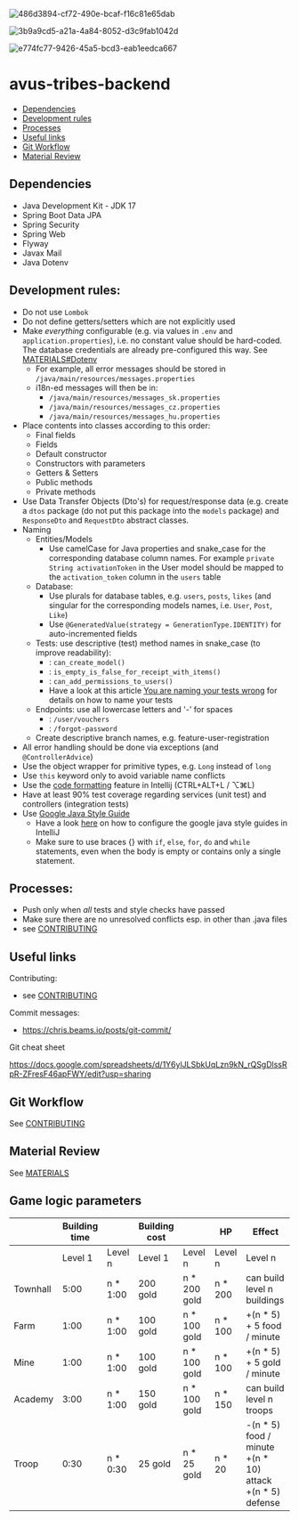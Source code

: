 
![486d3894-cf72-490e-bcaf-f16c81e65dab](https://github.com/gerzson-pszota/tribes/assets/138587246/214ab1dd-f243-4eca-a1fe-66b04495ebec)

![3b9a9cd5-a21a-4a84-8052-d3c9fab1042d](https://github.com/gerzson-pszota/tribes/assets/138587246/39889223-77a6-4e9a-9e24-62a15ffabd8f)

![e774fc77-9426-45a5-bcd3-eab1eedca667](https://github.com/gerzson-pszota/tribes/assets/138587246/b05894a6-cbb3-4f88-ada5-91a7e7700d05)



# avus-tribes-backend

- [Dependencies](#dependencies)
- [Development rules](#development-rules)
- [Processes](#processes)
- [Useful links](#useful-links)
- [Git Workflow](#git-workflow)
- [Material Review](#material-review)

## Dependencies

- Java Development Kit - JDK 17
- Spring Boot Data JPA
- Spring Security
- Spring Web
- Flyway
- Javax Mail
- Java Dotenv

## Development rules:

- Do not use `Lombok`
- Do not define getters/setters which are not explicitly used
- Make *everything* configurable (e.g. via values in `.env` and `application.properties`), i.e. no
  constant value should be hard-coded. The database credentials are already pre-configured this way.
  See [MATERIALS#Dotenv](MATERIALS.md#dotenv)
    - For example, all error messages should be stored in `/java/main/resources/messages.properties`
    - i18n-ed messages will then be in:
        - `/java/main/resources/messages_sk.properties`
        - `/java/main/resources/messages_cz.properties`
        - `/java/main/resources/messages_hu.properties`
- Place contents into classes according to this order:
    - Final fields
    - Fields
    - Default constructor
    - Constructors with parameters
    - Getters & Setters
    - Public methods
    - Private methods
- Use Data Transfer Objects (Dto's) for request/response data (e.g. create a `dtos` package (do not
  put this package into the `models` package) and `ResponseDto` and `RequestDto` abstract classes.
- Naming
    - Entities/Models
        - Use camelCase for Java properties and snake_case for the corresponding database column
          names. For example `private String activationToken` in the User model should be mapped to
          the `activation_token` column in the `users` table
    - Database:
        - Use plurals for database tables, e.g. `users`, `posts`, `likes` (and singular for the
          corresponding models names, i.e. `User`, `Post`, `Like`)
        - Use `@GeneratedValue(strategy = GenerationType.IDENTITY)` for auto-incremented fields
    - Tests: use descriptive (test) method names in snake_case (to improve readability):
        - : `can_create_model()`
        - : `is_empty_is_false_for_receipt_with_items()`
        - : `can_add_permissions_to_users()`
        - Have a look at this
          article [You are naming your tests wrong](https://enterprisecraftsmanship.com/posts/you-naming-tests-wrong/)
          for details on how to name your tests
    - Endpoints: use all lowercase letters and '-' for spaces
        - : `/user/vouchers`
        - : `/forgot-password`
    - Create descriptive branch names, e.g. feature-user-registration
- All error handling should be done via exceptions (and `@ControllerAdvice`)
- Use the object wrapper for primitive types, e.g. `Long` instead of `long`
- Use `this` keyword only to avoid variable name conflicts
- Use the [code formatting](https://blog.jetbrains.com/idea/2020/06/code-formatting/) feature in
  Intellij (CTRL+ALT+L / ⌥⌘L)
- Have at least 90% test coverage regarding services (unit test) and controllers (integration tests)
- Use [Google Java Style Guide](https://google.github.io/styleguide/javaguide.html)
    - Have a
      look [here](https://stackoverflow.com/questions/42979700/how-to-configure-google-java-code-formatter-in-intellij-idea-17)
      on how to configure the google java style guides in IntelliJ
    - Make sure to use braces {} with `if`, `else`, `for`, `do` and `while` statements, even when
      the body is empty or contains only a single statement.

## Processes:

- Push only when *all* tests and style checks have passed
- Make sure there are no unresolved conflicts esp. in other than .java files
- see [CONTRIBUTING](CONTRIBUTING.md)

## Useful links

Contributing:

- see [CONTRIBUTING](CONTRIBUTING.md)

Commit messages:

- https://chris.beams.io/posts/git-commit/

Git cheat sheet

https://docs.google.com/spreadsheets/d/1Y6ylJLSbkUqLzn9kN_rQSgDlssRpR-ZFresF46apFWY/edit?usp=sharing

## Git Workflow

See [CONTRIBUTING](CONTRIBUTING.md)

## Material Review

See [MATERIALS](MATERIALS.md)

## Game logic parameters

|          | Building time |          | Building cost |              | HP      | Effect                                                         |
|----------|---------------|----------|---------------|--------------|---------|----------------------------------------------------------------|
|          | Level 1       | Level n  | Level 1       | Level n      | Level n | Level n                                                        |
| Townhall | 5:00          | n * 1:00 | 200 gold      | n * 200 gold | n * 200 | can build level n buildings                                    |
| Farm     | 1:00          | n * 1:00 | 100 gold      | n * 100 gold | n * 100 | +(n * 5) + 5 food / minute                                     |
| Mine     | 1:00          | n * 1:00 | 100 gold      | n * 100 gold | n * 100 | +(n * 5) + 5 gold / minute                                     |
| Academy  | 3:00          | n * 1:00 | 150 gold      | n * 100 gold | n * 150 | can build level n troops                                       |
| Troop    | 0:30          | n * 0:30 | 25 gold       | n * 25 gold  | n * 20  | -(n * 5) food / minute<br>+(n * 10) attack<br>+(n * 5) defense |
